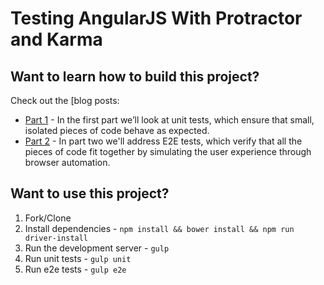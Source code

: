 # Testing AngularJS With Protractor and Karma

## Want to learn how to build this project?

Check out the [blog posts:

- [Part 1](http://mherman.org/blog/2015/04/09/testing-angularjs-with-protractor-and-karma-part-1/#.VSa5MpPF88Y) - In the first part we’ll look at unit tests, which ensure that small, isolated pieces of code behave as expected.
- [Part 2](http://mherman.org/blog/2015/04/26/testing-angularjs-with-protractor-and-karma-part-2) - In part two we'll address E2E tests, which verify that all the pieces of code fit together by simulating the user experience through browser automation.

## Want to use this project?

1. Fork/Clone
1. Install dependencies - `npm install && bower install && npm run driver-install`
1. Run the development server - `gulp`
1. Run unit tests - `gulp unit`
1. Run e2e tests - `gulp e2e`
